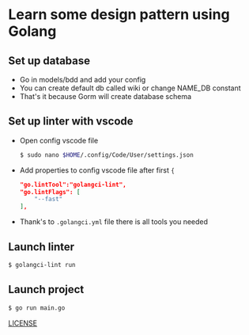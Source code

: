 # Learn some design pattern using Golang

## Set up database
- Go in models/bdd and add your config
- You can create default db called wiki or change NAME_DB constant
- That's it because Gorm will create database schema

## Set up linter with vscode
- Open config vscode file 
    ```sh
    $ sudo nano $HOME/.config/Code/User/settings.json
    ```
- Add properties to config vscode file after first ```{```
    ```json
    "go.lintTool":"golangci-lint",
    "go.lintFlags": [
        "--fast"
    ],
    ```
- Thank's to ```.golangci.yml``` file there is all tools you needed

## Launch linter
```sh
$ golangci-lint run
```

## Launch project
```sh
$ go run main.go
```

[LICENSE](https://github.com/wyllisMonteiro/mvc_go/blob/master/LICENSE)